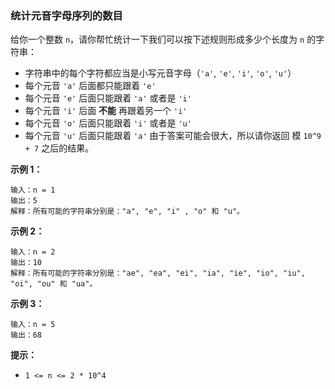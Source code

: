 ### 统计元音字母序列的数目 ###
给你一个整数 `n`，请你帮忙统计一下我们可以按下述规则形成多少个长度为 `n` 的字符串：

* 字符串中的每个字符都应当是小写元音字母（`'a'`, `'e'`, `'i'`, `'o'`, `'u'`）
* 每个元音 `'a'` 后面都只能跟着 `'e'`
* 每个元音 `'e'` 后面只能跟着 `'a'` 或者是 `'i'`
* 每个元音 `'i'` 后面 **不能** 再跟着另一个 `'i'`
* 每个元音 `'o'` 后面只能跟着 `'i'` 或者是 `'u'`
* 每个元音 `'u'` 后面只能跟着 `'a'`
由于答案可能会很大，所以请你返回 模 `10^9 + 7` 之后的结果。



**示例 1：**

```
输入：n = 1
输出：5
解释：所有可能的字符串分别是："a", "e", "i" , "o" 和 "u"。
```

**示例 2：**

```
输入：n = 2
输出：10
解释：所有可能的字符串分别是："ae", "ea", "ei", "ia", "ie", "io", "iu", "oi", "ou" 和 "ua"。
```

**示例 3：**

```
输入：n = 5
输出：68
```



**提示：**

* `1 <= n <= 2 * 10^4`

